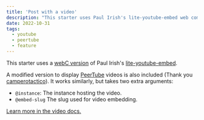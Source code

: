 ```yaml
---
title: 'Post with a video'
description: "This starter uses Paul Irish's lite-youtube-embed web component. You can also use a modified version to display PeerTube videos."
date: 2022-10-31
tags:
  - youtube
  - peertube
  - feature
---
```


This starter uses a [webC version](https://github.com/zachleat/zachleat.com/blob/main/_components/youtube-lite-player.webc) of Paul Irish's [lite-youtube-embed](https://github.com/paulirish/lite-youtube-embed).

<div>
<custom-youtube @slug="Ah6je_bBSH8" @label="Alberto Ballesteros - Artista Sin Obra"></custom-youtube>
</div>


A modified version to display [PeerTube](https://joinpeertube.org/) videos is also included (Thank you [camperotactico](https://github.com/camperotactico)). It works similarly, but takes two extra arguments:
- `@instance`: The instance hosting the video.
- `@embed-slug` The slug used for video embedding.

<div>
<custom-peertube @instance="fair.tube" @slug="8opkviMc2iDUYMwJzG1FQ4" @embed-slug="3bd0b70e-7890-4216-a123-2052363645ff" @label='Back at the Herperduin 💦 - 28/09/2024'></custom-peertube>
</div>

[Learn more in the video docs. ](http://localhost:8082/get-started/#video)